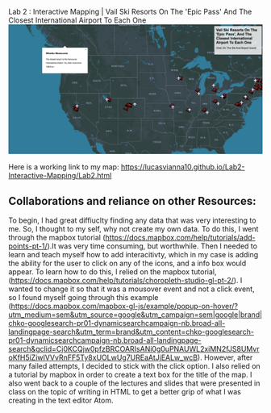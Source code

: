 Lab 2 : Interactive Mapping | Vail Ski Resorts On The 'Epic Pass' And The Closest International Airport To Each One
![alt text](https://github.com/lucasvianna10/Markdown-Lab-2/blob/master/Screen%20Shot%202020-03-09%20at%202.52.56%20PM.png "Logo Title Text 1")

Here is a working link to my map: https://lucasvianna10.github.io/Lab2-Interactive-Mapping/Lab2.html

Collaborations and reliance on other Resources:
-
  To begin, I had great diffiuclty finding any data that was very interesting to me. So, I thought to my self, why not create my own data. To do this, I went through the mapbox tutorial (https://docs.mapbox.com/help/tutorials/add-points-pt-1/).It was very time consuming, but worthwhile. Then I needed to learn and teach myself how to add interacitivty, which in my case is adding the ability for the user to click on any of the icons, and a info box would appear. To learn how to do this, I relied on the mapbox tutorial, (https://docs.mapbox.com/help/tutorials/choropleth-studio-gl-pt-2/). I wanted to change it so that it was a mousover event and not a click event, so I found myself going through this example (https://docs.mapbox.com/mapbox-gl-js/example/popup-on-hover/?utm_medium=sem&utm_source=google&utm_campaign=sem|google|brand|chko-googlesearch-pr01-dynamicsearchcampaign-nb.broad-all-landingpage-search&utm_term=brand&utm_content=chko-googlesearch-pr01-dynamicsearchcampaign-nb.broad-all-landingpage-search&gclid=Cj0KCQjw0pfzBRCOARIsANi0g0uPNAUWL2xiMN2fJS8UMvroKfH5iZiwIVVvRnFF5Ty8xUOLwUg7UREaAtJjEALw_wcB). However, after many failed attempts, I decided to stick with the click option. I also relied on a tutorial by mapbox in order to create a text box for the title of the map. I also went back to a couple of the lectures and slides that were presented in class on the topic of writing in HTML to get a better grip of what I was creating in the text editor Atom. 
  
